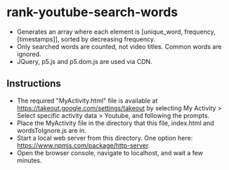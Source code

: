 # rank-youtube-search-words
- Generates an array where each element is [unique_word, frequency, [timestamps]], sorted by decreasing frequency.
- Only searched words are counted, not video titles. Common words are ignored.
- JQuery, p5.js and p5.dom.js are used via CDN.

## Instructions
- The required "MyActivity.html" file is available at https://takeout.google.com/settings/takeout by selecting My Activity > Select specific activity data > Youtube, and following the prompts.
- Place the MyActivity file in the directory that this file, index.html and wordsToIgnore.js are in.
- Start a local web server from this directory. One option here: https://www.npmjs.com/package/http-server.
- Open the browser console, navigate to localhost, and wait a few minutes.
